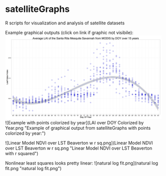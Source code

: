 # satelliteGraphs
R scripts for visualization and analysis of satellite datasets

Example graphical outputs (click on link if graphic not visibile):
![Graph example](Average.LAI.of.the.Santa.Rita.Mesquite.Savannah.from.MODIS.by.DOY.over.15.years.4th.degree.poly.png "Example of graphical output from satelliteGraphs:")
![Example with points colorized by year](LAI over DOY Colorized by Year.png "Example of graphical output from satelliteGraphs with points colorized by year:")

![Linear Model NDVI over LST Beaverton w r sq.png](Linear Model NDVI over LST Beaverton w r sq.png "Linear Model NDVI over LST Beaverton with r squared")

Nonlinear least squares looks pretty linear:
![natural log fit.png](natural log fit.png "natural log fit.png")
